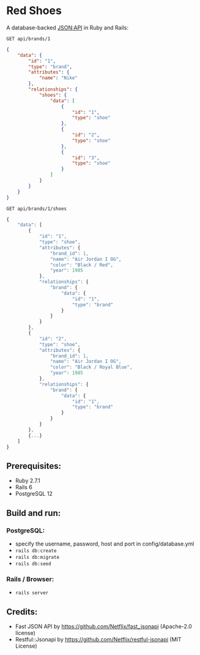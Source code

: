 # Red Shoes
A database-backed [JSON:API](http://jsonapi.org/) in Ruby and Rails:
```HTTP
GET api/brands/1
```

```JSON
{
    "data": {
        "id": "1",
        "type": "brand",
        "attributes": {
            "name": "Nike"
        },
        "relationships": {
            "shoes": {
                "data": [
                    {
                        "id": "1",
                        "type": "shoe"
                    },
                    {
                        "id": "2",
                        "type": "shoe"
                    },
                    {
                        "id": "3",
                        "type": "shoe"
                    }
                ]
            }
        }
    }
}
```

```HTTP
GET api/brands/1/shoes
```

```JavaScript
{
    "data": [
        {
            "id": "1",
            "type": "shoe",
            "attributes": {
                "brand_id": 1,
                "name": "Air Jordan I OG",
                "color": "Black / Red",
                "year": 1985
            },
            "relationships": {
                "brand": {
                    "data": {
                        "id": "1",
                        "type": "brand"
                    }
                }
            }
        },
        {
            "id": "2",
            "type": "shoe",
            "attributes": {
                "brand_id": 1,
                "name": "Air Jordan I OG",
                "color": "Black / Royal Blue",
                "year": 1985
            },
            "relationships": {
                "brand": {
                    "data": {
                        "id": "1",
                        "type": "brand"
                    }
                }
            }
        },
        {...}
    ]
}
```

## Prerequisites:
- Ruby 2.7.1
- Rails 6
- PostgreSQL 12

## Build and run:
### PostgreSQL:
- specify the username, password, host and port in config/database.yml
- `rails db:create`
- `rails db:migrate`
- `rails db:seed`
### Rails / Browser:
- `rails server`

## Credits:
- Fast JSON API by https://github.com/Netflix/fast_jsonapi (Apache-2.0 license)
- Restful::Jsonapi by https://github.com/Netflix/restful-jsonapi (MIT License)
